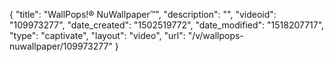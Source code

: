 {
    "title": "WallPops!&reg; NuWallpaper&trade;",
    "description": "",
    "videoid": "109973277",
    "date_created": "1502519772",
    "date_modified": "1518207717",
    "type": "captivate",
    "layout": "video",
    "url": "\/v\/wallpops-nuwallpaper\/109973277"
}